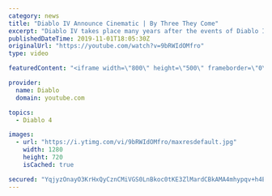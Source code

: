 ```yaml
---
category: news
title: "Diablo IV Announce Cinematic | By Three They Come"
excerpt: "Diablo IV takes place many years after the events of Diablo III, after millions have been slaughtered by the actions of the High Heavens and Burning Hells alike."
publishedDateTime: 2019-11-01T18:05:30Z
originalUrl: "https://youtube.com/watch?v=9bRWIdOMfro"
type: video

featuredContent: "<iframe width=\"800\" height=\"500\" frameborder=\"0\" src=\"https://www.youtube.com/embed/9bRWIdOMfro\" allow=\"accelerometer; autoplay; encrypted-media; gyroscope; picture-in-picture\" allowfullscreen></iframe>"

provider:
  name: Diablo
  domain: youtube.com

topics:
  - Diablo 4

images:
  - url: "https://i.ytimg.com/vi/9bRWIdOMfro/maxresdefault.jpg"
    width: 1280
    height: 720
    isCached: true

secured: "YqjyzOnayO3KrHxQyCznCMiVGS0LnBkoc0tKE3ZlMardCBkAMA4mhypqv+h4EsAl0QgO1UDeLNOBzjV7yrzyPy8wRN4OrADirfAo49Ano3YEh1W7rjC0ImmVYkuUETs/Wdb5PfH3Q1ShjULmpayo0NcHVjpc/WrzbgFf6v4pjsNkz5jlZcFWREnBHsCW0CvIhBpHaxUMqhsNdexP4zzYwm55T5jtjCAr8b8pNLduAc2C2PDOzYyF6e+yeEfkT39OMflliTeTJWWwFOXHcULqESDGqcyQhYoR71IcnK99sh2YAudDQtV4oerZiPmvIQV3vYoW/iz1xoaccuI5ZaJs+UekPi4gjIxQ/XmnpFL/4dDM/1EAuW65YmAx5j32Gm2mDu06j98EiCOBaEOu6YfglmbCIgNZcxZ7vXr74rq5TdfzefyAKfi9l/Iv6Sc7LKIJ;rFOk+QyPXX+abdspdUuY+A=="
---
```


